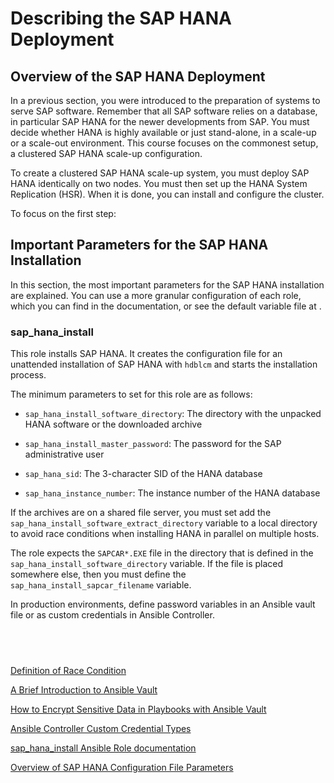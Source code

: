 # Describing the SAP HANA Deployment

## Overview of the SAP HANA Deployment

In a previous section, you were introduced to the preparation of systems
to serve SAP software. Remember that all SAP software relies on a
database, in particular SAP HANA for the newer developments from SAP.
You must decide whether HANA is highly available or just stand-alone, in
a scale-up or a scale-out environment. This course focuses on the
commonest setup, a clustered SAP HANA scale-up configuration.

To create a clustered SAP HANA scale-up system, you must deploy SAP HANA
identically on two nodes. You must then set up the HANA System
Replication (HSR). When it is done, you can install and configure the
cluster.

To focus on the first step:

## Important Parameters for the SAP HANA Installation

In this section, the most important parameters for the SAP HANA
installation are explained. You can use a more granular configuration of
each role, which you can find in the documentation, or see the default
variable file at
[](https://github.com/sap-linuxlab/community.sap_install/blob/main/roles/sap_hana_install/defaults/main.yml).

### sap\_hana\_install

This role installs SAP HANA. It creates the configuration file for an
unattended installation of SAP HANA with `hdblcm` and starts the
installation process.

The minimum parameters to set for this role are as follows:

-   `sap_hana_install_software_directory`: The directory with the
    unpacked HANA software or the downloaded archive

-   `sap_hana_install_master_password`: The password for the SAP
    administrative user

-   `sap_hana_sid`: The 3-character SID of the HANA database

-   `sap_hana_instance_number`: The instance number of the HANA database

If the archives are on a shared file server, you must set add the
`sap_hana_install_software_extract_directory` variable to a local
directory to avoid race conditions when installing HANA in parallel on
multiple hosts.

The role expects the `SAPCAR*.EXE` file in the directory that is defined
in the `sap_hana_install_software_directory` variable. If the file is
placed somewhere else, then you must define the
`sap_hana_install_sapcar_filename` variable.

In production environments, define password variables in an Ansible
vault file or as custom credentials in Ansible Controller.

##  

[Definition of Race
Condition](https://en.wikipedia.org/wiki/Race_condition#In_software)

[A Brief Introduction to Ansible
Vault](https://www.redhat.com/sysadmin/introduction-ansible-vault)

[How to Encrypt Sensitive Data in Playbooks with Ansible
Vault](https://www.redhat.com/sysadmin/ansible-vault-secure-playbooks)

[Ansible Controller Custom Credential
Types](https://docs.ansible.com/automation-controller/latest/html/userguide/credential_types.html)

[sap\_hana\_install Ansible Role
documentation](https://console.redhat.com/ansible/automation-hub/repo/published/redhat/sap_install/content/role/sap_hana_install)

[Overview of SAP HANA Configuration File
Parameters](https://bit.ly/sap-hana-config-file-params)
